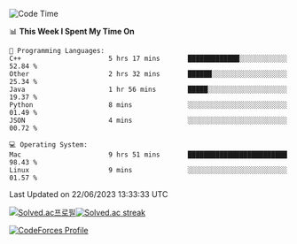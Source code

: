 
<!--START_SECTION:waka-->
![Code Time](http://img.shields.io/badge/Code%20Time-2%2C752%20hrs%2017%20mins-blue)

📊 **This Week I Spent My Time On** 

```text
💬 Programming Languages: 
C++                      5 hrs 17 mins       █████████████░░░░░░░░░░░░   52.84 % 
Other                    2 hrs 32 mins       ██████░░░░░░░░░░░░░░░░░░░   25.34 % 
Java                     1 hr 56 mins        █████░░░░░░░░░░░░░░░░░░░░   19.37 % 
Python                   8 mins              ░░░░░░░░░░░░░░░░░░░░░░░░░   01.49 % 
JSON                     4 mins              ░░░░░░░░░░░░░░░░░░░░░░░░░   00.72 % 

💻 Operating System: 
Mac                      9 hrs 51 mins       █████████████████████████   98.43 % 
Linux                    9 mins              ░░░░░░░░░░░░░░░░░░░░░░░░░   01.57 % 
```


 Last Updated on 22/06/2023 13:33:33 UTC
<!--END_SECTION:waka-->


[![Solved.ac프로필](http://mazassumnida.wtf/api/generate_badge?boj=hckim96)](https://solved.ac/hckim96)[![Solved.ac streak](http://mazandi.herokuapp.com/api?handle=hckim96&theme=dark)](https://solved.ac/hckim96)


[![CodeForces Profile](https://cf.leed.at?id=hckim96)](https://codeforces.com/profile/hckim96)

